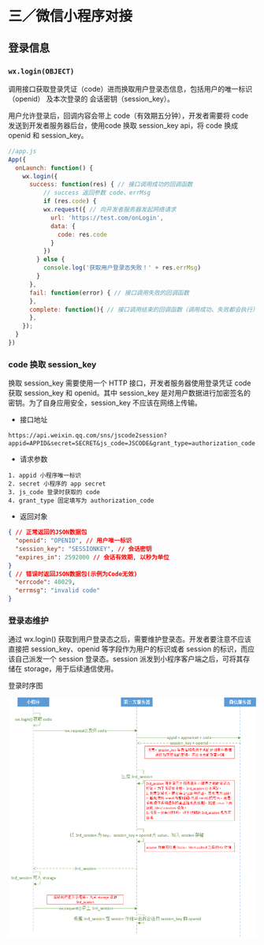 # 三／微信小程序对接
## 登录信息  
###  `wx.login(OBJECT)`

调用接口获取登录凭证（code）进而换取用户登录态信息，包括用户的唯一标识（openid） 及本次登录的 会话密钥（session_key）。

用户允许登录后，回调内容会带上 code（有效期五分钟），开发者需要将 code 发送到开发者服务器后台，使用code 换取 session_key api，将 code 换成 openid 和 session_key。

```javascript
//app.js
App({
  onLaunch: function() {
    wx.login({
      success: function(res) { // 接口调用成功的回调函数
		  // success 返回参数 code、errMsg        
		  if (res.code) {
          wx.request({ // 向开发者服务器发起网络请求
            url: 'https://test.com/onLogin',
            data: {
              code: res.code 
            }
          })
        } else { 
          console.log('获取用户登录态失败！' + res.errMsg)
        }
      },
      fail: function(error) { // 接口调用失败的回调函数
      },
      complete: function(){ // 接口调用结束的回调函数（调用成功、失败都会执行）
      },
    });
  }
})
```

### code 换取 session_key

换取 session_key 需要使用一个 HTTP 接口，开发者服务器使用登录凭证 code 获取 session_key 和 openid。其中 session_key 是对用户数据进行加密签名的密钥。为了自身应用安全，session_key 不应该在网络上传输。

* 接口地址

```
https://api.weixin.qq.com/sns/jscode2session?appid=APPID&secret=SECRET&js_code=JSCODE&grant_type=authorization_code
```

* 请求参数

```
1. appid 小程序唯一标识
2. secret 小程序的 app secret
3. js_code 登录时获取的 code
4. grant_type 固定填写为 authorization_code
```

* 返回对象

```json
{ // 正常返回的JSON数据包
  "openid": "OPENID", // 用户唯一标识
  "session_key": "SESSIONKEY", // 会话密钥
  "expires_in": 2592000 // 会话有效期, 以秒为单位
}
{ // 错误时返回JSON数据包(示例为Code无效)
  "errcode": 40029,
  "errmsg": "invalid code"
}
```

### 登录态维护

通过 wx.login() 获取到用户登录态之后，需要维护登录态。开发者要注意不应该直接把 session_key、openid 等字段作为用户的标识或者 session 的标识，而应该自己派发一个 session 登录态。session 派发到小程序客户端之后，可将其存储在 storage，用于后续通信使用。

登录时序图

![登录时序图](./login.png)